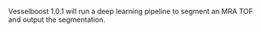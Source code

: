 Vesselboost 1.0.1 will run a deep learning pipeline to segment an MRA TOF and output the segmentation.